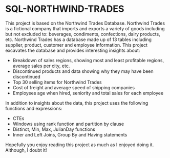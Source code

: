 # SQL-NORTHWIND-TRADES

This project is based on the Northwind Trades Database. Northwind Trades is a fictional company that imports and exports a variety of goods including but not excluded to: 
beverages, condiments, confections, dairy products, etc. Northwind Trades has a database made up of 13 tables including supplier, product, customer and employee information. This project excavates the database and provides interesting insights about:

- Breakdown of sales regions, showing most and least profitable regions, average sales per city, etc.
- Discontinued products and data showing why they may have been discontinued
- Top 30 selling items for Northwind Trades
- Cost of freight and average speed of shipping companies
- Employees age when hired, seniority and total sales for each employee

In addition to insights about the data, this project uses the following functions and expressions:

- CTEs
- Windows using rank function and partition by clause
- Distinct, Min, Max, JulianDay functions
- Inner and Left Joins, Group By and Having statements

Hopefully you enjoy reading this project as much as I enjoyed doing it. Although, I doubt it! 
